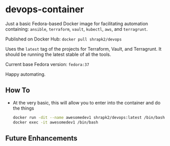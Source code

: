 # devops-container

Just a basic Fedora-based Docker image for facilitating automation containing: `ansible`, `terraform`, `vault`, `kubectl`, `aws`, and `terragrunt`.

Published on Docker Hub: `docker pull shrapk2/devops`

Uses the `latest` tag of the projects for Terraform, Vault, and Terragrunt.  It should be running the latest stable of all the tools.

Current base Fedora version: `fedora:37`

Happy automating.


## How To

- At the very basic, this will allow you to enter into the container and do the things

    ```bash
    docker run -dit --name awesomedev1 shrapk2/devops:latest /bin/bash
    docker exec -it awesomedev1 /bin/bash
    ```

## Future Enhancements
